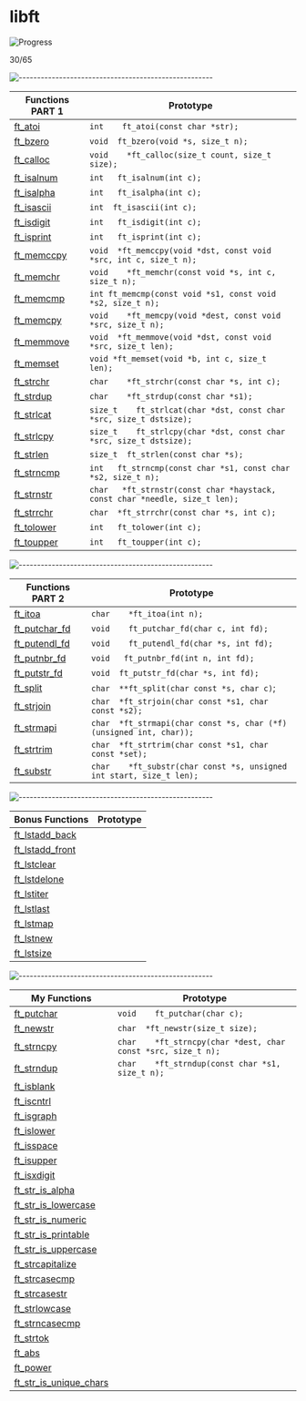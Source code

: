 # libft

![Progress](https://progress-bar.dev/46/?scale=100&width=800&color=babaca&suffix=%)

30/65


![-----------------------------------------------------](https://raw.githubusercontent.com/andreasbm/readme/master/assets/lines/rainbow.png)


| Functions PART 1    | Prototype        |
|------------------|---------------------|
| [ft_atoi](part_1/ft_atoi.c) | `int	ft_atoi(const char *str);` |
|  [ft_bzero](part_1/ft_bzero.c)   | `void	ft_bzero(void *s, size_t n);` |
|   [ft_calloc](part_1/ft_calloc.c)  | `void	*ft_calloc(size_t count, size_t size);` |
|   [ft_isalnum](part_1/ft_isalnum.c)  | `int	ft_isalnum(int c);` |
|   [ft_isalpha](part_1/ft_isalpha.c)  | `int	ft_isalpha(int c);` |
|  [ft_isascii](part_1/ft_isascii.c)    | `int	ft_isascii(int c);` |
|    [ft_isdigit](part_1/ft_isdigit.c) | `int	ft_isdigit(int c);` |
|  [ft_isprint](part_1/ft_isprint.c)   | `int	ft_isprint(int c);` |
|   [ft_memccpy](part_1/ft_memccpy.c)  | `void	*ft_memccpy(void *dst, const void *src, int c, size_t n);` |
|  [ft_memchr](part_1/ft_memchr.c)   | `void	*ft_memchr(const void *s, int c, size_t n);` |
|  [ft_memcmp](part_1/ft_memcmp.c)   | `int ft_memcmp(const void *s1, const void *s2, size_t n);` |
|   [ft_memcpy](part_1/ft_memcpy.c)  | `void	*ft_memcpy(void *dest, const void *src, size_t n);` |
|  [ft_memmove](part_1/ft_memmove.c)   | `void	*ft_memmove(void *dst, const void *src, size_t len);` |
| [ft_memset](part_1/ft_memset.c)    |`void	*ft_memset(void *b, int c, size_t len);` |
|   [ft_strchr](part_1/ft_strchr.c)  | `char	*ft_strchr(const char *s, int c);` |
|   [ft_strdup](part_1/ft_strdup.c)  | `char	*ft_strdup(const char *s1);` |
|   [ft_strlcat](part_1/ft_strlcat.c)  | `size_t	ft_strlcat(char *dst, const char *src, size_t dstsize);` |
|   [ft_strlcpy](part_1/ft_strlcpy.c)  | `size_t	ft_strlcpy(char *dst, const char *src, size_t dstsize);` |
|  [ft_strlen](part_1/ft_strlen.c)   | `size_t	ft_strlen(const char *s);` |
|   [ft_strncmp](part_1/ft_strncmp.c)  | `int	ft_strncmp(const char *s1, const char *s2, size_t n);` |
|   [ft_strnstr](part1/ft_strnstr.c)  | `char	*ft_strnstr(const char *haystack, const char *needle, size_t len);` |
|   [ft_strrchr](part_1/ft_strrchr.c)  | `char	*ft_strrchr(const char *s, int c);` |
|   [ft_tolower](part_1/ft_tolower.c)  | `int	ft_tolower(int c);` |
|   [ft_toupper](part_1/ft_toupper.c)  | `int	ft_toupper(int c);` |


![-----------------------------------------------------](https://raw.githubusercontent.com/andreasbm/readme/master/assets/lines/rainbow.png)


| Functions PART 2     | Prototype        |
|------------------|---------------------|
|   [ft_itoa](part_2/ft_itoa.c)  | `char	*ft_itoa(int n);` |
|    [ft_putchar_fd](part_2/ft_putchar_fd.c) | `void	ft_putchar_fd(char c, int fd);` |
|   [ft_putendl_fd](part_2/ft_putendl_fd.c)  | `void	ft_putendl_fd(char *s, int fd);` |
|   [ft_putnbr_fd](part_2/ft_putnbr_fd.c) | `void	ft_putnbr_fd(int n, int fd);` |
|   [ft_putstr_fd](part_2/ft_putstr_fd.c)  | `void	ft_putstr_fd(char *s, int fd);` |
|   [ft_split](part_2/ft_split.c)  | `char	**ft_split(char const *s, char c)`; |
|   [ft_strjoin](part_2/ft_strjoin.c)  | `char	*ft_strjoin(char const *s1, char const *s2);` |
|    [ft_strmapi](part_2/ft_strmapi.c) | `char	*ft_strmapi(char const *s, char (*f)(unsigned int, char));` |
|   [ft_strtrim](part_2/ft_strtrim.c)  | `char	*ft_strtrim(char const *s1, char const *set);` |
|   [ft_substr](part_2/ft_substr.c)  | `char	*ft_substr(char const *s, unsigned int start, size_t len);` |


![-----------------------------------------------------](https://raw.githubusercontent.com/andreasbm/readme/master/assets/lines/rainbow.png)


| Bonus Functions     | Prototype        |
|------------------|---------------------|
|   [ft_lstadd_back](bonus(lst)/ft_lstadd_back.c)  |  |
|   [ft_lstadd_front](bonus(lst)/ft_lstadd_front.c)  |  |
|   [ft_lstclear](bonus(lst)/ft_lstclear.c)  |  |
|   [ft_lstdelone](bonus(lst)/ft_lstdelone.c)  |  |
|   [ft_lstiter](bonus(lst)/ft_lstiter.c)  |  |
|   [ft_lstlast](bonus(lst)/ft_lstlast.c)  |  |
|   [ft_lstmap](bonus(lst)/ft_lstmap.c)  |  |
|   [ft_lstnew](bonus(lst)/ft_lstnew.c)  |  |
|   [ft_lstsize](bonus(lst)/ft_lstsize.c)  |  |


![-----------------------------------------------------](https://raw.githubusercontent.com/andreasbm/readme/master/assets/lines/rainbow.png)


| My Functions     | Prototype        |
|------------------|---------------------|
|   [ft_putchar](my_functions/ft_putchar.c)  | `void	ft_putchar(char c);` |
|   [ft_newstr](my_functions/ft_newstr.c)  | `char	*ft_newstr(size_t size);` |
|   [ft_strncpy](my_functions/ft_strncpy.c)  | `char	*ft_strncpy(char *dest, char const *src, size_t n);` |
|   [ft_strndup](my_functions/ft_strndup.c)  | `char	*ft_strndup(const char *s1, size_t n);` |
|   [ft_isblank](my_functions/ft_isblank.c)  |  |
|   [ft_iscntrl](my_functions/ft_iscntrl.c)  |  |
|   [ft_isgraph](my_functions/ft_isgraph.c)  |  |
|   [ft_islower](my_functions/ft_islower.c)  |  |
|   [ft_isspace](my_functions/ft_isspace.c)  |  |
|   [ft_isupper](my_functions/ft_isupper.c)  |  |
|   [ft_isxdigit](my_functions/ft_isxdigit.c)  |  |
|   [ft_str_is_alpha](my_functions/ft_str_is_alpha.c)  |  |
|   [ft_str_is_lowercase](my_functions/ft_str_is_lowercase.c)  |  |
|   [ft_str_is_numeric](my_functions/ft_str_is_numeric.c)  |  |
|   [ft_str_is_printable](my_functions/ft_str_is_printable.c)  |  |
|   [ft_str_is_uppercase](my_functions/ft_str_is_uppercase.c)  |  |
|   [ft_strcapitalize](my_functions/ft_strcapitalize.c)  |  |
|   [ft_strcasecmp](my_functions/ft_strcasecmp.c)  |  |
|   [ft_strcasestr](my_functions/ft_strcasestr.c)  |  |
|   [ft_strlowcase](my_functions/ft_strlowcase.c)  |  |
|   [ft_strncasecmp](my_functions/ft_strncasecmp.c)  |  |
|   [ft_strtok](my_functions/ft_strtok.c)  |  |
|   [ft_abs](my_functions/ft_abs.c)  |  |
|   [ft_power](my_functions/ft_power.c)  |  |
|   [ft_str_is_unique_chars](my_functions/ft_str_is_unique_chars.c)  |  |
